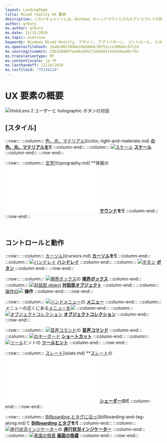 ```yaml
---
layout: LandingPage
title: Mixed reality UX 要素
description: このドキュメントには、Windows のヘッドマウントされたディスプレイの設計方法について説明する一連のトピックが含まれています。
author: grbury
ms.author: grbury
ms.date: 11/15/2019
ms.topic: overview
keywords: Windows Mixed Reality, デザイン, アプリパターン, コントロール, スタイル, HoloLens, 相互作用, UX 要素, 動作, 構成要素
ms.openlocfilehash: 16a6c08230dbe16ebb04c39751cce306bbc57c2d
ms.sourcegitcommit: 23b130d03fea46a50a712b8301fe4e5deed6cf9c
ms.translationtype: MT
ms.contentlocale: ja-JP
ms.lasthandoff: 12/24/2019
ms.locfileid: "75334214"
---
```

# <a name="ux-elements-overview"></a>UX 要素の概要

![HoloLens 2 ユーザーと holographic ボタンの対話](images/06_AppPatterns.png)

## <a name="style"></a>[スタイル]

:::row:::
    :::column:::
       [色、光、マテリアル](images/640px-fragments.png)](color,-light-and-materials.md) **[の色、光、マテリアルを](color,-light-and-materials.md)![**
    :::column-end:::
    :::column:::
       [![スケール](images/volvo-cars-microsoft-hololens-experience01-640px.png)](scale.md) **[スケール](scale.md)**
    :::column-end:::
:::row-end:::

:::row:::
    :::column:::
       [文字](images/text_in_unity_viewingangle.png)](typography.md)  **[](typography.md)体裁の![**
    :::column-end:::
    :::column:::
       [サウンド](images/spatialaudio.png)](spatial-sound.md) **[サウンド](spatial-sound.md)を![**
    :::column-end:::
:::row-end:::

<br>

## <a name="controls-and-behaviors"></a>コントロールと動作

:::row:::
    :::column:::
       [カーソル](images/UX/UX_Hero_Cursor.jpg)](cursors.md) **[カーソル](cursors.md)を![**
    :::column-end:::
    :::column:::
       [![ハンドレイ](images/UX/UX_Hero_HandRay.jpg)](point-and-commit.md) **[ハンドレイ](point-and-commit.md)**
    :::column-end:::
    :::column:::
       [![ボタン](images/UX/UX_Hero_Button.jpg)](button.md) **[ボタン](button.md)**
    :::column-end:::
:::row-end:::

:::row:::
    :::column:::
       [![境界ボックス](images/UX/UX_Hero_BoundingBox.jpg)](app-bar-and-bounding-box.md)の **[境界ボックス](app-bar-and-bounding-box.md)**
    :::column-end:::
    :::column:::
       [![対話型 object](images/UX/UX_Hero_Interactable.jpg)](interactable-object.md) **[対話型オブジェクト](interactable-object.md)**
    :::column-end:::
    :::column:::
       [操作の![](images/UX/UX_Hero_Manipulation.jpg)](direct-manipulation.md)  **[](direct-manipulation.md)操作**
    :::column-end:::
:::row-end:::

:::row:::
    :::column:::
       [![ハンドメニュー](images/UX/UX_Hero_HandMenu.jpg)](hand-menu.md)の **[メニュー](hand-menu.md)**
    :::column-end:::
    :::column:::
       メニューの近くにある[メニューを![](images/UX/UX_Hero_NearMenu.jpg)](near-menu.md)  **[](near-menu.md)**
    :::column-end:::
    :::column:::
       [![オブジェクトコレクション](images/UX/UX_Hero_ObjectCollection.jpg)](object-collection.md) **[オブジェクトコレクション](object-collection.md)**
    :::column-end:::
:::row-end:::

:::row:::
    :::column:::
       [![音声コマンド](images/UX/UX_Hero_VoiceCommand.jpg)](voice-input.md)の **[音声コマンド](voice-input.md)**
    :::column-end:::
    :::column:::
       [![のキーボード](images/UX/UX_Hero_Keyboard.jpg)](keyboard.md) **[ショートカット](keyboard.md)**
    :::column-end:::
    :::column:::
       [![ツール](images/UX/UX_Hero_Tooltip.jpg)](tooltip.md)ヒントの **[ツールヒント](tooltip.md)**
    :::column-end:::
:::row-end:::

:::row:::
    :::column:::
       [スレート](images/UX/UX_Hero_Slate.jpg)](slate.md) **[スレート](slate.md)の![**
    :::column-end:::
    :::column:::
       [![スライダー](images/UX/UX_Hero_Slider.jpg)](slider.md) **[スライダー](slider.md)**
    :::column-end:::
    :::column:::
        [シェーダー](images/UX/UX_Hero_StandardShader.jpg)](shader.md) **[シェーダー](shader.md)の![**
    :::column-end:::
:::row-end:::

:::row:::
    :::column:::
        [Billboarding とタグに沿っ](images/UX/MRTK_TagAlong.gif)](billboarding-and-tag-along.md)て **[Billboarding とタグ](billboarding-and-tag-along.md)を![**
    :::column-end:::
    :::column:::
       [![進行状況インジケーター](images/UX/MRTK_ProgressIndicator.gif)](progress.md)の **[進行状況インジケーター](progress.md)**
    :::column-end:::
    :::column:::
       [![表面の吸着](images/UX/MRTK_SurfaceMagnetism.gif)](surface-magnetism.md) **[画面の吸着](surface-magnetism.md)**
    :::column-end:::
:::row-end:::


<br>

<br>

